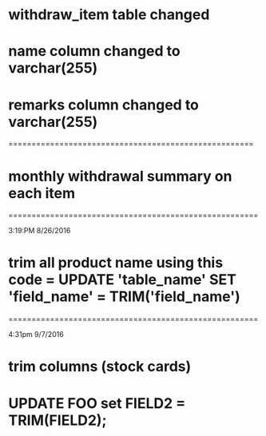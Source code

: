 # withdraw_item table changed
# name column changed to varchar(255)
# remarks column changed to varchar(255)

=====================================================

# monthly withdrawal summary on each item


======================================================

3:19:PM 8/26/2016

# trim all product name using this code = UPDATE 'table_name' SET 'field_name' = TRIM('field_name')


======================================================

4:31pm 9/7/2016

# trim columns (stock cards)
# UPDATE FOO set FIELD2 = TRIM(FIELD2);







